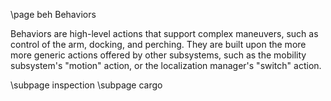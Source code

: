 \page beh Behaviors

Behaviors are high-level actions that support complex maneuvers, such as control of the arm, docking, and perching. They are built upon the more more generic actions offered by other subsystems, such as the mobility subsystem's "motion" action, or the localization manager's "switch" action.

\subpage inspection
\subpage cargo